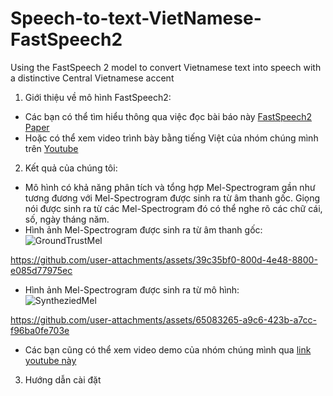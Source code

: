 # Speech-to-text-VietNamese-FastSpeech2
Using the FastSpeech 2 model to convert Vietnamese text into speech with a distinctive Central Vietnamese accent
1. Giới thiệu về mô hình FastSpeech2:
  - Các bạn có thể tìm hiểu thông qua việc đọc bài báo này [FastSpeech2 Paper](https://arxiv.org/abs/2006.04558)
  - Hoặc có thể xem video trình bày bằng tiếng Việt của nhóm chúng mình trên [Youtube](https://youtu.be/-n-oN0bqxRo)
2. Kết quả của chúng tôi: 
  - Mô hình có khả năng phân tích và tổng hợp Mel-Spectrogram gần như tương đương với Mel-Spectrogram được sinh ra từ âm thanh gốc. Giọng nói được sinh ra từ các Mel-Spectrogram đó có thể nghe rõ các chữ cái, số, ngày tháng năm.
  - Hình ảnh Mel-Spectrogram được sinh ra từ âm thanh gốc: \
     ![GroundTrustMel](https://github.com/user-attachments/assets/b4c595c0-6774-4ba4-8e2c-7b5a0bc8e464)
   

https://github.com/user-attachments/assets/39c35bf0-800d-4e48-8800-e085d77975ec


  - Hình ảnh Mel-Spectrogram được sinh ra từ mô hình: \
    ![SyntheziedMel](https://github.com/user-attachments/assets/73a7ca9e-ec92-47f4-b161-ba0c32ef8717)
 

https://github.com/user-attachments/assets/65083265-a9c6-423b-a7cc-f96ba0fe703e


  - Các bạn cũng có thể xem video demo của nhóm chúng mình qua [link youtube này](https://youtu.be/mmN39XVUyDs)
3. Hướng dẫn cài đặt 

